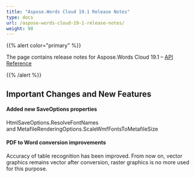 ```yaml
---
title: "Aspose.Words Cloud 19.1 Release Notes"
type: docs
url: /aspose-words-cloud-19-1-release-notes/
weight: 90
---
```


{{% alert color="primary" %}} 

The page contains release notes for Aspose.Words Cloud 19.1 – [API Reference](https://apireference.aspose.cloud/words/)

{{% /alert %}} 
## **Important Changes and New Features**
#### **Added new SaveOptions properties**
HtmlSaveOptions.ResolveFontNames and MetafileRenderingOptions.ScaleWmfFontsToMetafileSize
#### **PDF to Word conversion improvements**
Accuracy of table recognition has been improved. From now on, vector graphics remains vector after conversion, raster graphics is no more used for this purpose.
